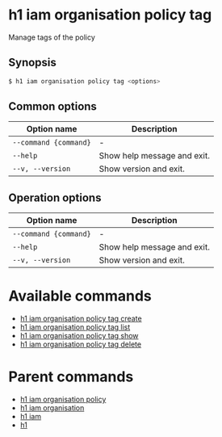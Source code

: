 
# h1 iam organisation policy tag

Manage tags of the policy

## Synopsis

```bash
$ h1 iam organisation policy tag <options>
```

## Common options

| Option name               | Description                 |
| ------------------------- | --------------------------- |
| ```--command {command}``` | -                           |
| ```--help```              | Show help message and exit. |
| ```--v, --version```      | Show version and exit.      |

## Operation options

| Option name               | Description                 |
| ------------------------- | --------------------------- |
| ```--command {command}``` | -                           |
| ```--help```              | Show help message and exit. |
| ```--v, --version```      | Show version and exit.      |

# Available commands

* [h1 iam organisation policy tag create](./create/README.md)
* [h1 iam organisation policy tag list](./list/README.md)
* [h1 iam organisation policy tag show](./show/README.md)
* [h1 iam organisation policy tag delete](./delete/README.md)

# Parent commands

* [h1 iam organisation policy](./../README.md)
* [h1 iam organisation](./../../README.md)
* [h1 iam](./../../../README.md)
* [h1](./../../../../README.md)
